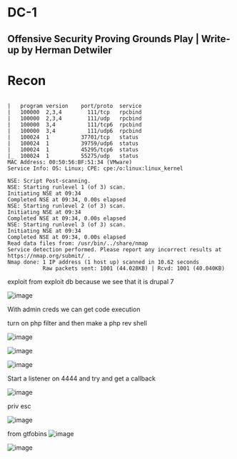 # DC-1
## Offensive Security Proving Grounds Play | Write-up by Herman Detwiler

# Recon

```
 
|   program version    port/proto  service
|   100000  2,3,4        111/tcp   rpcbind
|   100000  2,3,4        111/udp   rpcbind
|   100000  3,4          111/tcp6  rpcbind
|   100000  3,4          111/udp6  rpcbind
|   100024  1          37701/tcp   status
|   100024  1          39759/udp6  status
|   100024  1          45295/tcp6  status
|_  100024  1          55275/udp   status
MAC Address: 00:50:56:BF:51:34 (VMware)
Service Info: OS: Linux; CPE: cpe:/o:linux:linux_kernel

NSE: Script Post-scanning.
NSE: Starting runlevel 1 (of 3) scan.
Initiating NSE at 09:34
Completed NSE at 09:34, 0.00s elapsed
NSE: Starting runlevel 2 (of 3) scan.
Initiating NSE at 09:34
Completed NSE at 09:34, 0.00s elapsed
NSE: Starting runlevel 3 (of 3) scan.
Initiating NSE at 09:34
Completed NSE at 09:34, 0.00s elapsed
Read data files from: /usr/bin/../share/nmap
Service detection performed. Please report any incorrect results at https://nmap.org/submit/ .
Nmap done: 1 IP address (1 host up) scanned in 10.62 seconds
           Raw packets sent: 1001 (44.028KB) | Rcvd: 1001 (40.040KB)

```
exploit from exploit db because we see that it is drupal 7

![image](https://user-images.githubusercontent.com/83407557/182623746-2461c6f2-949d-419c-bdc3-df10b89e1803.png)


With admin creds we can get code execution

turn on php filter and then make a php rev shell

![image](https://user-images.githubusercontent.com/83407557/182636819-bd2aa5ee-e26a-412e-88df-f2d24a3b8d74.png)


![image](https://user-images.githubusercontent.com/83407557/182636574-383c8d06-5143-42e0-ace2-cb46516f20a5.png)


![image](https://user-images.githubusercontent.com/83407557/182627129-1d949c55-e831-407a-8f25-e7b844e3e478.png)



Start a listener on 4444 and try and get a callback

![image](https://user-images.githubusercontent.com/83407557/182637948-96a31568-3022-4056-9863-d05166353f5c.png)

priv esc

![image](https://user-images.githubusercontent.com/83407557/182638865-83979a9e-66a2-4679-a3c9-48b655026d96.png)

from gtfobins
![image](https://user-images.githubusercontent.com/83407557/182639149-1745c0f2-1112-44fe-add5-fa4ff81d86dc.png)

![image](https://user-images.githubusercontent.com/83407557/182639643-eb5ff6b4-1d41-4c2a-9efe-46991ad8aa33.png)

